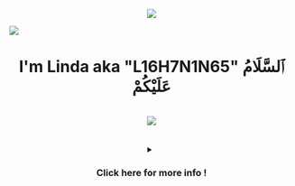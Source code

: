 <p align="center">
<img src="https://github.com/L16H7N1N65/L16H7N1N65/assets/79063770/39e53e9a-549c-4cd4-852f-defc077765a1">
</p>
<!-- Start -->
<img src="https://user-images.githubusercontent.com/73097560/115834477-dbab4500-a447-11eb-908a-139a6edaec5c.gif"><h1 align="center">I'm Linda aka "L16H7N1N65" ٱلسَّلَامُ عَلَيْكُمْ </h1>
<!-- Space -->
<br clear="both">

<div align="center">
  <img src="https://profile-counter.glitch.me/L16H7N1N65/count.svg?"  />
</div>

<br clear="both">
<!-- Container Infos -->


<!-- Space -->
<br/>

<!-- Click for more -->
<details/>
<summary align="center"><h3>Click here for more info !</h3></summary>
<div align="center">
<img src="https://user-images.githubusercontent.com/73097560/115834477-dbab4500-a447-11eb-908a-139a6edaec5c.gif"><h3 align="center">Statistics</h3>
<div align="center">
<a href="https://github.com/L16H7N1N65">
<img align="center" src="http://github-profile-summary-cards.vercel.app/api/cards/stats?username=L16H7N1N65&theme=2077" height="180em" />
<img align="center" src="http://github-profile-summary-cards.vercel.app/api/cards/most-commit-language?username=L16H7N1N65&theme=2077" height="180em" />
<img align="center" src="http://github-profile-summary-cards.vercel.app/api/cards/repos-per-language?username=L16H7N1N65&theme=2077" height="180em" /><br>
  <div align="center">
<img src="https://user-images.githubusercontent.com/73097560/115834477-dbab4500-a447-11eb-908a-139a6edaec5c.gif"><h3 align="center"> </h3>

<img align="center" src="http://github-profile-summary-cards.vercel.app/api/cards/productive-time?username=L16H7N1N65&theme=2077" height="180em" />
<img align="center" src="http://github-profile-summary-cards.vercel.app/api/cards/profile-details?username=L16H7N1N65&theme=2077" height="180em" />

</div>  
<!-- My Information -->
<h2 align="left">ℹ️ INFORMATION & CONTACT</h2>
<!-- Spacce -->

 <a href="mailto:linda.meghouche@gmail.com"><img src="https://img.shields.io/badge/Gmail-d5d5d5?style=for-the-badge&logo=gmail&logoColor=0A0209" alt="email of Linda" /></a>
 <a href="https://discord.com/users/1095557554920235108"><img src="https://img.shields.io/badge/Discord-d5d5d5?style=for-the-badge&logo=discord&logoColor=0A0209" alt="profile of Discord with username n16h7h4wk_" ></a>
 <a href="https://www.linkedin.com/in/lindamg/"><img src="https://img.shields.io/badge/LinkedIn-d5d5d5?style=for-the-badge&logo=linkedin&logoColor=0A0209" alt="profile of LinkedIn with username Lindamg" /></a>
<!-- Dev Web -->
<h2 align="left">🕸️ WEB DEV</h2>
<!-- Space -->


<a href="https://www.w3schools.com/js/default.asp" target="_blank">![JavaScript](https://img.shields.io/badge/JavaScript-F7DF1E?style=for-the-badge&logo=javascript&logoColor=black "JavaScript")</a>
<a href ="https://www.w3schools.com/php/default.asp" target="_blank">![PHP](https://img.shields.io/badge/PHP-777BB4?style=for-the-badge&logo=php&logoColor=white "PHP")</a>
<a href="https://www.w3schools.com/three.js/default.asp" target="_blank">![HTML](https://img.shields.io/badge/threejs-black?style=for-the-badge&logo=three.js&logoColor=white "Three.js")</a>
<a href="https://www.w3schools.com/sass/default.asp" target="_blank">![Sass](https://img.shields.io/badge/Sass-CC6699?style=for-the-badge&logo=sass&logoColor=white "SASS")</a>
<a href="https://www.w3schools.com/bootstrap/default.asp" target="_blank">![Bootstrap](https://img.shields.io/badge/Bootstrap-563D7C?style=for-the-badge&logo=bootstrap&logoColor=white "Bootstrap")</a>
<!-- [React](https://img.shields.io/badge/React-20232A?style=for-the-badge&logo=react&logoColor=61DAFB "React")</a>
<!-- [![Typescript](https://img.shields.io/badge/TypeScript-007ACC?style=for-the-badge&logo=typescript&logoColor=white "Typescript")][repo]

[![Next JS](https://img.shields.io/badge/Next-black?style=for-the-badge&logo=next.js&logoColor=white "Next.js")][repo]


[![JQuery](https://img.shields.io/badge/jQuery-0769AD?style=for-the-badge&logo=jquery&logoColor=white "JQuery")][repo]
[![Material UI](https://img.shields.io/badge/Material--UI-%230081CB.svg?style=for-the-badge&logo=mui&logoColor=white "Material UI")][repo]
[![Socket.io-client](https://img.shields.io/badge/Socket.io--client-black?style=for-the-badge&logo=socket.io&badgeColor=**010101** "Socket.io-client")][repo] -->
<!-- [![ESLint](https://img.shields.io/badge/ESLint-4B3263?style=for-the-badge&logo=eslint&logoColor=white)][repo] -->
<!-- [![Angular](https://img.shields.io/badge/Angular-DD0031?style=for-the-badge&logo=angular&logoColor=white "Angular")][repo] -->
<!-- [![Styled Components](https://img.shields.io/badge/styled--components-DB7093?style=for-the-badge&logo=styled-components&logoColor=white "Styled-Components")][repo] -->
<!-- [![](https://img.shields.io/badge/React_Router-CA4245?style=for-the-badge&logo=react-router&logoColor=white "React Router")][repo] -->
<!-- [![Tailwind](https://img.shields.io/badge/Tailwind_CSS-38B2AC?style=for-the-badge&logo=tailwind-css&logoColor=white "Tailwind")][repo] -->
<!-- [![Webpack](https://img.shields.io/badge/webpack-%238DD6F9.svg?style=for-the-badge&logo=webpack&logoColor=black "Webpack")][repo] -->


<!-- ## 📱 **MOBILE DEV** -->
<!-- Space -->

<!-- [![Flutter](https://img.shields.io/badge/Flutter-02569B?style=for-the-badge&logo=flutter&logoColor=white "Flutter")][repo]
[![React Native](https://img.shields.io/badge/React_Native-20232A?style=for-the-badge&logo=react&logoColor=61DAFB "React Native")][repo] -->

<!-- [![Android](https://img.shields.io/badge/Android-3DDC84?style=for-the-badge&logo=android&logoColor=white "Android")][repo] -->
<!-- [![Swift](https://img.shields.io/badge/swift-F54A2A?style=for-the-badge&logo=swift&logoColor=white)][repo] -->

<!-- Design Tools -->
<h2 align="left">🍧 DESIGN TOOLS</h2>
<!-- Space -->

<a href="https://www.w3schools.com/html/default.asp" target="_blank">![Figma](https://img.shields.io/badge/figma-%23F24E1E.svg?style=for-the-badge&logo=figma&logoColor=white "Figma")</a>
<a href="https://www.adobe.com/fr/products/photoshop/landpa.html?gclid=Cj0KCQiA4NWrBhD-ARIsAFCKwWsX_pTZOXzW9vkHoLHLacIco4I8vMI20PRXEN1-D1KzFkcw6V6iaS4aAnuFEALw_wcB&mv=search&mv=search&mv2=paidsearch&sdid=2SLRC12G&ef_id=Cj0KCQiA4NWrBhD-ARIsAFCKwWsX_pTZOXzW9vkHoLHLacIco4I8vMI20PRXEN1-D1KzFkcw6V6iaS4aAnuFEALw_wcB:G:s&s_kwcid=AL!3085!3!592020168426!e!!g!!adobe%20photoshop!16832736923!134990735026&gad_source=1" target="_blank">![Adobe Photoshop](https://img.shields.io/badge/adobe%20photoshop-%2331A8FF.svg?style=for-the-badge&logo=adobe%20photoshop&logoColor=white)</a>
<a href="https://www.blender.org/" target="_blank" rel="noreferrer"> <img src="https://www.blender.org/wp-content/uploads/2015/03/blender_logo_socket-1-1280x391.png" alt="blender" width="100" height="40"/> </a>
<!-- [![Adobe XD](https://img.shields.io/badge/Adobe%20XD-470137?style=for-the-badge&logo=Adobe%20XD&logoColor=#FF61F6 "XD")][repo] -->

<!-- ## ⚙️ **BACKEND DEV** -->
<!-- Space -->

<!--[![](https://img.shields.io/badge/Node.js-43853D?style=for-the-badge&logo=node.js&logoColor=white "Nodejs")][repo]
[![Express js](https://img.shields.io/badge/Express.js-404D59?style=for-the-badge "Express js")][repo]
[![Socket.io](https://img.shields.io/badge/Socket.io-black?style=for-the-badge&logo=socket.io&badgeColor=010101 "Socket.io")][repo]
[![PHP](https://img.shields.io/badge/PHP-777BB4?style=for-the-badge&logo=php&logoColor=white "PHP")][repo]
[![Firebase](https://img.shields.io/badge/firebase-%23039BE5.svg?style=for-the-badge&logo=firebase "Firebase")][repo]
[![Python](https://img.shields.io/badge/python-3670A0?style=for-the-badge&logo=python&logoColor=ffdd54 "Python")][repo]
[![](https://img.shields.io/badge/Flask-000000?style=for-the-badge&logo=flask&logoColor=white)][repo] -->
<!-- [![Go](https://img.shields.io/badge/go-%2300ADD8.svg?style=for-the-badge&logo=go&logoColor=white "GO Lang")][repo] -->

<!-- ## 📅 **DATABASES** -->
<!-- Space -->

<!-- [![Mongodb](https://img.shields.io/badge/MongoDB-4EA94B?style=for-the-badge&logo=mongodb&logoColor=white "Mongodb")][repo]
[![Redis](https://img.shields.io/badge/redis-%23DD0031.svg?style=for-the-badge&logo=redis&logoColor=white "Redis")][repo]
[![MySql](https://img.shields.io/badge/MySQL-00000F?style=for-the-badge&logo=mysql&logoColor=white "MySql")][repo]
[![SQLLite](https://img.shields.io/badge/SQLite-07405E?style=for-the-badge&logo=sqlite&logoColor=white "SQLLite")][repo] -->
<!-- [![Postgresql](https://img.shields.io/badge/PostgreSQL-316192?style=for-the-badge&logo=postgresql&logoColor=white "Postgresql")][repo] -->

<!-- ## 🎯 **PROGRAMMING LANGUAGES** -->
<!-- Space -->

<!-- [![Dart](https://img.shields.io/badge/dart-%230175C2.svg?style=for-the-badge&logo=dart&logoColor=white "Dart")][repo]
[![C++](https://img.shields.io/badge/c++-%2300599C.svg?style=for-the-badge&logo=c%2B%2B&logoColor=white "C++")][repo]
[![C#](https://img.shields.io/badge/c%23-%23239120.svg?style=for-the-badge&logo=c-sharp&logoColor=white "C#")][repo] -->
<!-- [![Java](https://img.shields.io/badge/java-%23ED8B00.svg?style=for-the-badge&logo=java&logoColor=white "Java")][repo] -->

<!-- Devops Tools -->
<h2 align="left">🛠️ DEVOPS TOOLS</h2>
<!-- Space -->

<a href="https://git-scm.com/" target="_blank">![Git](https://img.shields.io/badge/git-%23F05033.svg?style=for-the-badge&logo=git&logoColor=white "Git")</a>
<a href="https://github.com/L16H7N1N65" target="_blank">![GitHub](https://img.shields.io/badge/github-%23121011.svg?style=for-the-badge&logo=github&logoColor=white "GitHub")</a>
<!-- [![Docker](https://img.shields.io/badge/docker-%230db7ed.svg?style=for-the-badge&logo=docker&logoColor=white)][repo]
[![Apache](https://img.shields.io/badge/apache-%23D42029.svg?style=for-the-badge&logo=apache&logoColor=white "Apache")][repo]
[![Nginx](https://img.shields.io/badge/nginx-%23009639.svg?style=for-the-badge&logo=nginx&logoColor=white "Nginx")][repo]
[![NPM](https://img.shields.io/badge/NPM-%23000000.svg?style=for-the-badge&logo=npm&logoColor=white "Npm")][repo]
[![Postman](https://img.shields.io/badge/Postman-FF6C37?style=for-the-badge&logo=postman&logoColor=white "Postman")][repo]
[![Insomnia](https://img.shields.io/badge/Insomnia-black?style=for-the-badge&logo=insomnia&logoColor=5849BE "Insomnia")][repo]
[![Shell Scripts](https://img.shields.io/badge/Shell_Script-121011?style=for-the-badge&logo=gnu-bash&logoColor=white)][repo]
[![Linux](https://img.shields.io/badge/Linux-FCC624?style=for-the-badge&logo=linux&logoColor=black "Linux")][repo] -->
<!-- [![Gradle](https://img.shields.io/badge/Gradle-02303A.svg?style=for-the-badge&logo=Gradle&logoColor=white "Gradle")][repo] -->

<!-- ## ☁️ **CLOUDS** -->
<!-- Space -->

<!-- [![Google Cloud](https://img.shields.io/badge/GoogleCloud-%234285F4.svg?style=for-the-badge&logo=google-cloud&logoColor=white "Google Cloud")][repo]
[![AWS](https://img.shields.io/badge/Amazon-_AWS-FF9900?style=for-the-badge&logo=amazon-aws&logoColor=white "AWS")][repo]
[![Heroku](https://img.shields.io/badge/heroku-%23430098.svg?style=for-the-badge&logo=heroku&logoColor=white "Heroku")][repo]
[![Netlify](https://img.shields.io/badge/netlify-%23000000.svg?style=for-the-badge&logo=netlify&logoColor=#00C7B7 "Netlify")][repo]
[![Vercel](https://img.shields.io/badge/vercel-%23000000.svg?style=for-the-badge&logo=vercel&logoColor=white "Vercel")][repo]
[![Firebase](https://img.shields.io/badge/firebase-%23039BE5.svg?style=for-the-badge&logo=firebase "Firebase")][repo] -->

<!-- Code editor & IDES -->
<h2 align="left">📄 CODE EDITOR & IDES</h2>
<!-- Space -->

<a href="https://code.visualstudio.com/" target="_blank">![Visual Studio Code](https://img.shields.io/badge/VS%20Code-0078d7.svg?style=for-the-badge&logo=visual-studio-code&logoColor=white "Visual Studio Code")</a>
<a href="https://www.sublimetext.com/" target="_blank">![Sublime Text](https://img.shields.io/badge/sublime_text-%23575757.svg?style=for-the-badge&logo=sublime-text&logoColor=important "Sublime Text")</a>
<!-- [![Visual Studio Code](https://img.shields.io/badge/VS%20Code%20Insider-24bfa5.svg?style=for-the-badge&logo=visual-studio-code&logoColor=white "Visual Studio Code")][repo] -->
<!-- [![Vim](https://img.shields.io/badge/VIM-%2311AB00.svg?style=for-the-badge&logo=vim&logoColor=white)][repo]
[![Android Studio](https://img.shields.io/badge/Android%20Studio-3DDC84.svg?style=for-the-badge&logo=android-studio&logoColor=white)][repo]
[![Jupyter Notebook](https://img.shields.io/badge/jupyter-%23FA0F00.svg?style=for-the-badge&logo=jupyter&logoColor=white)][repo] -->
  
<!-- Space -->
</p>
<!--<h3 align="center">Languages and Tools:</h3>
<p align="center">  
 <a href="https://www.gnu.org/software/bash/" target="_blank" rel="noreferrer"> <img src="https://www.vectorlogo.zone/logos/gnu_bash/gnu_bash-icon.svg" alt="bash" width="40" height="40"/> </a>
  <a href="https://www.vectorlogo.zone/logos/git-scm/git-scm-icon.svg" alt="git" width="40" height="40"/> </a>
  <a href="https://developer.mozilla.org/en-US/docs/Web/JavaScript" target="_blank" rel="noreferrer"> <img src="https://raw.githubusercontent.com/devicons/devicon/master/icons/javascript/javascript-original.svg" alt="javascript" width="40" height="40"/> </a>
  <a href="https://www.php.net" target="_blank" rel="noreferrer"> <img src="https://www.php.net/images/logos/php-logo.svg" alt="php" width="40" height="40"/> </a>
  <a href="https://nodejs.org" target="_blank" rel="noreferrer"> <img src="https://raw.githubusercontent.com/devicons/devicon/master/icons/nodejs/nodejs-original-wordmark.svg" alt="nodejs" width="40" height="40"/> </a>
  <a href="https://www.photoshop.com/en" target="_blank" rel="noreferrer"> <img src="https://raw.githubusercontent.com/devicons/devicon/master/icons/photoshop/photoshop-line.svg" alt="photoshop" width="60" height="40"/> </a>
  <a href="https://threejs.org/" target="_blank" rel="noreferrer"> <img src="https://github.com/mrdoob/three.js/blob/38bf5f47a8c01a1d12d16a41b4097dc9ee31daad/files/icon.svg" alt="three.js" width="40" height="40"/> </a>
  <a href="https://www.blender.org/" target="_blank" rel="noreferrer"> <img src="https://www.blender.org/wp-content/uploads/2015/03/blender_logo_socket-1-1280x391.png" alt="blender" width="100" height="40"/> </a>
</p>-->


